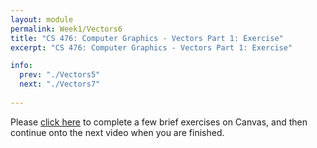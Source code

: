 ```yaml
---
layout: module
permalink: Week1/Vectors6
title: "CS 476: Computer Graphics - Vectors Part 1: Exercise"
excerpt: "CS 476: Computer Graphics - Vectors Part 1: Exercise"

info:
  prev: "./Vectors5"
  next: "./Vectors7"
  
---
```


Please <a href = "https://ursinus.instructure.com/courses/10834/quizzes/10415/take" target="_blank">click here</a> to complete a few brief exercises on Canvas, and then continue onto the next video when you are finished.